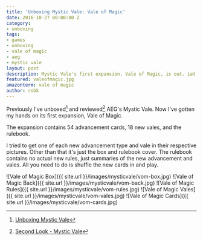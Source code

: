 ```yaml
---
title: 'Unboxing Mystic Vale: Vale of Magic'
date: 2016-10-27 00:00:00 Z
category:
- unboxing
tags:
- games
- unboxing
- vale of magic
- aeg
- mystic vale
layout: post
description: Mystic Vale's first expansion, Vale of Magic, is out. Let's look inside.
featured: valeofmagic.jpg
amazonterm: vale of magic
author: robk
---
```


Previously I've unboxed[^1] and reviewed[^2] AEG's Mystic Vale. Now I've gotten my hands on its first expansion, Vale of Magic.

The expansion contains 54 advancement cards, 18 new vales, and the rulebook.

I tried to get one of each new advancement type and vale in their respective pictures. Other than that it's just the box and rulebook cover. The rulebook contains no actual new rules, just summaries of the new advancement and vales. All you need to do is shuffle the new cards in and play.

![Vale of Magic Box]({{ site.url }}/images/mysticvale/vom-box.jpg)
![Vale of Magic Back]({{ site.url }}/images/mysticvale/vom-back.jpg)
![Vale of Magic Rules]({{ site.url }}/images/mysticvale/vom-rules.jpg)
![Vale of Magic Vales]({{ site.url }}/images/mysticvale/vom-vales.jpg)
![Vale of Magic Cards]({{ site.url }}/images/mysticvale/vom-cards.jpg)


[^1]: [Unboxing Mystic Vale](http://pawnsperspective.com/Mystic-Vale-Unboxing/)

[^2]: [Second Look - Mystic Vale](http://www.purplepawn.com/2016/08/second-look-mystic-vale/)
